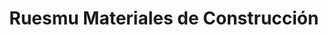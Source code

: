 ---
title: "Ruesmu Materiales de Construcción"
url: /dos-hermanas/ruesmu-materiales-de-construccion/
shop: comercio
---